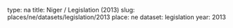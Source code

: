 type: na
title: Niger / Legislation (2013)
slug: places/ne/datasets/legislation/2013
place: ne
dataset: legislation
year: 2013
